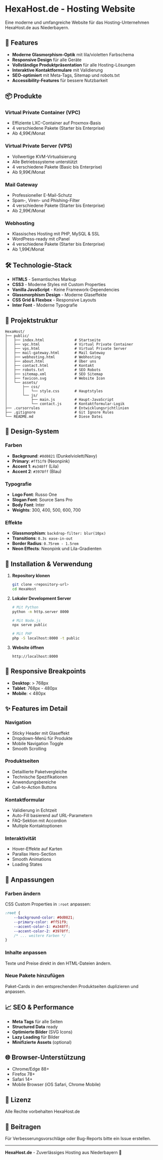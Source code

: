 # HexaHost.de - Hosting Website

Eine moderne und umfangreiche Website für das Hosting-Unternehmen HexaHost.de aus Niederbayern.

## 🚀 Features

- **Moderne Glasmorphism-Optik** mit lila/violetten Farbschema
- **Responsive Design** für alle Geräte
- **Vollständige Produktpräsentation** für alle Hosting-Lösungen
- **Interaktive Kontaktformulare** mit Validierung
- **SEO-optimiert** mit Meta-Tags, Sitemap und robots.txt
- **Accessibility-Features** für bessere Nutzbarkeit

## 📦 Produkte

### Virtual Private Container (VPC)
- Effiziente LXC-Container auf Proxmox-Basis
- 4 verschiedene Pakete (Starter bis Enterprise)
- Ab 4,99€/Monat

### Virtual Private Server (VPS)
- Vollwertige KVM-Virtualisierung 
- Alle Betriebssysteme unterstützt
- 4 verschiedene Pakete (Basic bis Enterprise)
- Ab 9,99€/Monat

### Mail Gateway
- Professioneller E-Mail-Schutz
- Spam-, Viren- und Phishing-Filter
- 4 verschiedene Pakete (Starter bis Enterprise)
- Ab 2,99€/Monat

### Webhosting
- Klassisches Hosting mit PHP, MySQL & SSL
- WordPress-ready mit cPanel
- 4 verschiedene Pakete (Starter bis Enterprise)
- Ab 1,99€/Monat

## 🛠️ Technologie-Stack

- **HTML5** - Semantisches Markup
- **CSS3** - Moderne Styles mit Custom Properties
- **Vanilla JavaScript** - Keine Framework-Dependencies
- **Glassmorphism Design** - Moderne Glaseffekte
- **CSS Grid & Flexbox** - Responsive Layouts
- **Inter Font** - Moderne Typografie

## 📁 Projektstruktur

```
HexaHost/
├── public/
│   ├── index.html              # Startseite
│   ├── vpc.html                # Virtual Private Container
│   ├── vps.html                # Virtual Private Server
│   ├── mail-gateway.html       # Mail Gateway
│   ├── webhosting.html         # Webhosting
│   ├── about.html              # Über uns
│   ├── contact.html            # Kontakt
│   ├── robots.txt              # SEO Robots
│   ├── sitemap.xml             # SEO Sitemap
│   ├── favicon.svg             # Website Icon
│   └── assets/
│       ├── css/
│       │   └── style.css       # Hauptstyles
│       └── js/
│           ├── main.js         # Haupt-JavaScript
│           └── contact.js      # Kontaktformular-Logik
├── .cursorrules                # Entwicklungsrichtlinien
├── .gitignore                  # Git Ignore Rules
└── README.md                   # Diese Datei
```

## 🎨 Design-System

### Farben
- **Background**: `#0d0821` (Dunkelviolett/Navy)
- **Primary**: `#ff51f9` (Neonpink)
- **Accent 1**: `#a348ff` (Lila)
- **Accent 2**: `#3978ff` (Blau)

### Typografie
- **Logo Font**: Russo One
- **Slogan Font**: Source Sans Pro
- **Body Font**: Inter
- **Weights**: 300, 400, 500, 600, 700

### Effekte
- **Glassmorphism**: `backdrop-filter: blur(10px)`
- **Transitions**: `0.3s ease-in-out`
- **Border Radius**: `0.75rem - 1.5rem`
- **Neon Effects**: Neonpink und Lila-Gradienten

## 🚀 Installation & Verwendung

1. **Repository klonen**
   ```bash
   git clone <repository-url>
   cd HexaHost
   ```

2. **Lokaler Development Server**
   ```bash
   # Mit Python
   python -m http.server 8000
   
   # Mit Node.js
   npx serve public
   
   # Mit PHP
   php -S localhost:8000 -t public
   ```

3. **Website öffnen**
   ```
   http://localhost:8000
   ```

## 📱 Responsive Breakpoints

- **Desktop**: > 768px
- **Tablet**: 768px - 480px
- **Mobile**: < 480px

## ✨ Features im Detail

### Navigation
- Sticky Header mit Glaseffekt
- Dropdown-Menü für Produkte
- Mobile Navigation Toggle
- Smooth Scrolling

### Produktseiten
- Detaillierte Paketvergleiche
- Technische Spezifikationen
- Anwendungsbereiche
- Call-to-Action Buttons

### Kontaktformular
- Validierung in Echtzeit
- Auto-Fill basierend auf URL-Parametern
- FAQ-Sektion mit Accordion
- Multiple Kontaktoptionen

### Interaktivität
- Hover-Effekte auf Karten
- Parallax Hero-Section
- Smooth Animations
- Loading States

## 🔧 Anpassungen

### Farben ändern
CSS Custom Properties in `:root` anpassen:
```css
:root {
    --background-color: #0d0821;
    --primary-color: #ff51f9;
    --accent-color-1: #a348ff;
    --accent-color-2: #3978ff;
    /* ... weitere Farben */
}
```

### Inhalte anpassen
Texte und Preise direkt in den HTML-Dateien ändern.

### Neue Pakete hinzufügen
Paket-Cards in den entsprechenden Produktseiten duplizieren und anpassen.

## 📈 SEO & Performance

- **Meta Tags** für alle Seiten
- **Structured Data** ready
- **Optimierte Bilder** (SVG Icons)
- **Lazy Loading** für Bilder
- **Minifizierte Assets** (optional)

## 🌐 Browser-Unterstützung

- Chrome/Edge 88+
- Firefox 78+
- Safari 14+
- Mobile Browser (iOS Safari, Chrome Mobile)

## 📄 Lizenz

Alle Rechte vorbehalten HexaHost.de

## 🤝 Beitragen

Für Verbesserungsvorschläge oder Bug-Reports bitte ein Issue erstellen.

---

**HexaHost.de** - Zuverlässiges Hosting aus Niederbayern 🚀